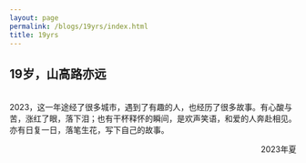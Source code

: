 ```yaml
---
layout: page
permalink: /blogs/19yrs/index.html
title: 19yrs
---
```


## 19岁，山高路亦远




<br>2023，这一年途经了很多城市，遇到了有趣的人，也经历了很多故事。有心酸与苦，涨红了眼，落下泪；也有干杯释怀的瞬间，是欢声笑语，和爱的人奔赴相见。亦有日复一日，落笔生花，写下自己的故事。


<p align="right">2023年夏</p>
